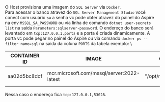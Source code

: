 ﻿

O Host provisiona uma imagem do `SQL Server` via `Docker`. \
Para acessar o banco atravez do `SQL Server Management Studio` você conect com usuário `sa` 
a senha vc pode obter atravez do painel do Aspire na env `MSSQL_SA_PASSWORD` ou via linha de comando 
`dotnet user-secrets list` na saída `Parameters:sqlserver-password`. 
O endereço do banco será levantado em `tcp:127.0.0.1,porta` e a porta é criada dinamicamente. 
A porta vc pode pegar no painel do Aspire ou via comando `docker ps --filter name=sql` 
na saída da coluna `PORTS` da tabela exemplo: \

| CONTAINER ID		| IMAGE											| COMMAND					| CREATED			| STATUS			| PORTS							| NAMES					| 
| ---				| --											| --						| --				| --				| --							| --					|
| aa02d5bc8dcf		| mcr.microsoft.com/mssql/server:2022-latest	| "/opt/mssql/bin/perm…"	| 51 minutes ago	| Up 51 minutes		| 127.0.0.1:53028->1433/tcp		| sqlserver-ygcdhgvf	|

Nessa caso o endereço fica `tcp:127.0.0.1,53028`.
